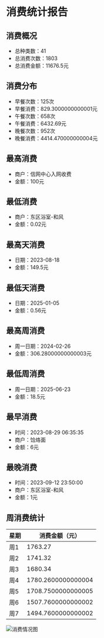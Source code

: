 
# 消费统计报告

## 消费概况
- 总种类数：41
- 总消费次数：1803
- 总消费金额：11676.5元

## 消费分布
- 早餐次数：125次
- 早餐消费：829.3000000000001元
- 午餐次数：658次
- 午餐消费：6432.69元
- 晚餐次数：952次
- 晚餐消费：4414.470000000004元


## 最高消费
- 商户：信网中心入网收费                        
- 金额：100元

## 最低消费
- 商户：东区浴室-和风                           
- 金额：0.02元

## 最高天消费
- 日期：2023-08-18
- 金额：149.5元

## 最低天消费
- 日期：2025-01-05
- 金额：0.56元

## 最高周消费
- 周一日期：2024-02-26
- 金额：306.28000000000003元

## 最低周消费
- 周一日期：2025-06-23
- 金额：18.5元

## 最早消费
- 时间：2023-08-29 06:35:35
- 商户：饸烙面                                  
- 金额：6元

## 最晚消费
- 时间：2023-09-12 23:50:00
- 商户：东区浴室-和风                           
- 金额：1元

## 周消费统计
| 星期 | 消费金额（元） |
| ---- | ------------ |
| 周1 | 1763.27 |
| 周2 | 1741.32 |
| 周3 | 1680.34 |
| 周4 | 1780.2600000000004 |
| 周5 | 1708.7500000000005 |
| 周6 | 1507.7600000000002 |
| 周7 | 1494.7600000000002 |

![消费情况图](result.png)